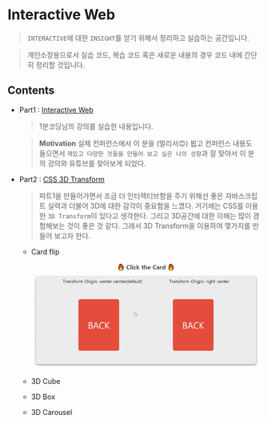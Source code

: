 # Interactive Web

> `INTERACTIVE`에 대한 `INSIGHT`를 얻기 위해서 정리하고 실습하는 공간입니다.

> 개인소장용으로서 실습 코드, 복습 코드 혹은 새로운 내용의 경우 코드 내에 간단히 정리할 것입니다.

## Contents

- Part1 : [Interactive Web](https://www.inflearn.com/course/interactive_web)

  > 1분코딩님의 강의를 실습한 내용입니다.

  > **Motivation** 실제 컨퍼런스에서 이 분을 (멀리서😊) 뵙고 컨퍼런스 내용도 들으면서 `재밌고 다양한 것들을 만들어 보고 싶은 나의 성향`과 잘 맞아서 이 분의 강의와 유튜브를 찾아보게 되었다.

- Part2 : [CSS 3D Transform](https://3dtransforms.desandro.com/)

  > 파트1을 만들어가면서 조금 더 인터렉티브함을 주기 위해선 좋은 자바스크립트 실력과 더불어 3D에 대한 감각이 중요함을 느꼈다. 거기에는 CSS를 이용한 `3D Transform`이 있다고 생각한다. 그리고 3D공간에 대한 이해는 많이 경험해보는 것이 좋은 것 같다. 그래서 3D Transform을 이용하여 몇가지를 만들어 보고자 한다.

  - Card flip

    ![flip-card](part2/card-flip/flipcard.gif)

  - 3D Cube
  - 3D Box
  - 3D Carousel
